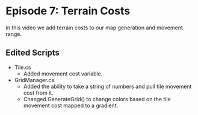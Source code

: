 # Episode 7: Terrain Costs

In this video we add terrain costs to our map generation and movement range.

## Edited Scripts
- Tile.cs
  - Added movement cost variable.
- GridManager.cs
  - Added the ability to take a string of numbers and pull tile movement cost from it.
  - Changed GenerateGrid() to change colors based on the tile movement cost mapped to a gradient.
